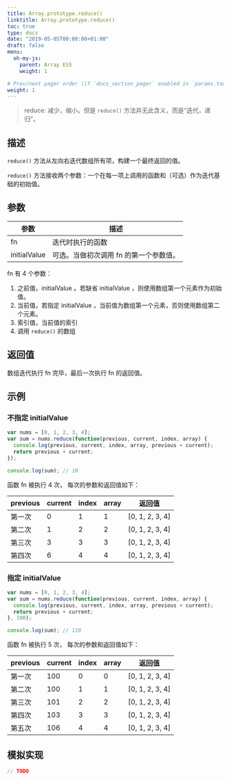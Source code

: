 ```yaml
---
title: Array.prototype.reduce()
linktitle: Array.prototype.reduce()
toc: true
type: docs
date: "2019-05-05T00:00:00+01:00"
draft: false
menu:
  oh-my-js:
    parent: Array ES5
    weight: 1

# Prev/next pager order (if `docs_section_pager` enabled in `params.toml`)
weight: 1
---
```


> reduce: 减少，缩小。但是 `reduce()` 方法并无此含义，而是“迭代，递归”。

## 描述

`reduce()` 方法从左向右迭代数组所有项，构建一个最终返回的值。

`reduce()` 方法接收两个参数：一个在每一项上调用的函数和（可选）作为迭代基础的初始值。

## 参数

| 参数         | 描述                                   |
| ------------ | -------------------------------------- |
| fn           | 迭代时执行的函数                       |
| initialValue | 可选。当做初次调用 fn 的第一个参数值。 |

fn 有 4 个参数：

1. 之前值，initialValue 。若缺省 initialValue ，则使用数组第一个元素作为初始值。
2. 当前值，若指定 initialValue ，当前值为数组第一个元素，否则使用数组第二个元素。
3. 索引值，当前值的索引
4. 调用 `reduce()` 的数组

## 返回值

数组迭代执行 fn 完毕，最后一次执行 fn 的返回值。

## 示例

### 不指定 initialValue

```js
var nums = [0, 1, 2, 3, 4];
var sum = nums.reduce(function(previous, current, index, array) {
  console.log(previous, current, index, array, previous + current);
  return previous + current;
});

console.log(sum); // 10
```

函数 fn 被执行 4 次， 每次的参数和返回值如下：

| previous | current | index | array | 返回值          |
| -------- | ------- | ----- | ----- | --------------- |
| 第一次   | 0       | 1     | 1     | [0, 1, 2, 3, 4] | 1 |
| 第二次   | 1       | 2     | 2     | [0, 1, 2, 3, 4] | 3 |
| 第三次   | 3       | 3     | 3     | [0, 1, 2, 3, 4] | 6 |
| 第四次   | 6       | 4     | 4     | [0, 1, 2, 3, 4] | 10 |

### 指定 initialValue

```js
var nums = [0, 1, 2, 3, 4];
var sum = nums.reduce(function(previous, current, index, array) {
  console.log(previous, current, index, array, previous + current);
  return previous + current;
}, 100);

console.log(sum); // 110
```

函数 fn 被执行 5 次， 每次的参数和返回值如下：

| previous | current | index | array | 返回值          |
| -------- | ------- | ----- | ----- | --------------- |
| 第一次   | 100     | 0     | 0     | [0, 1, 2, 3, 4] | 100 |
| 第二次   | 100     | 1     | 1     | [0, 1, 2, 3, 4] | 101 |
| 第三次   | 101     | 2     | 2     | [0, 1, 2, 3, 4] | 103 |
| 第四次   | 103     | 3     | 3     | [0, 1, 2, 3, 4] | 106 |
| 第五次   | 106     | 4     | 4     | [0, 1, 2, 3, 4] | 110 |

## 模拟实现

```js
// TODO
```
